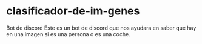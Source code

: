 # clasificador-de-im-genes
Bot de discord
Este es un bot de discord que nos ayudara en saber que hay en una imagen si es una persona o es una coche. 
